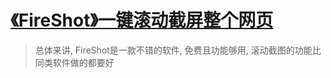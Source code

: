 # [《FireShot》一键滚动截屏整个网页](https://www.v2fy.com/p/023_fireshot/)

> 总体来讲, FireShot是一款不错的软件, 免费且功能够用, 滚动截图的功能比同类软件做的都要好    